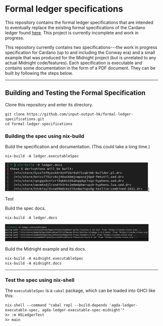 # Formal ledger specifications

This repository contains the formal ledger specifications that are intended to eventually replace the existing formal specifications of the Cardano ledger found [here](https://github.com/input-output-hk/cardano-ledger). This project is currently incomplete and work in progress.

This repository currently contains two specifications---the work in progress specification for Cardano (up to and including the Conway era) and a small example that was produced for the Midnight project (but is unrelated to any actual Midnight code/features). Each specification is executable and contains some documentation in the form of a PDF document. They can be built by following the steps below.

--------------------

## Building and Testing the Formal Specification

Clone this repository and enter its directory.

```
git clone https://github.com/input-output-hk/formal-ledger-specifications.git
cd formal-ledger-specifications
```


### Building the spec using nix-build

Build the specification and documentation. (This could take a long time.)

```
nix-build -A ledger.executableSpec
```

![screenshot 1](.img/thumbs/nix-build-ledger-executableSpec-thumb.png)] 

Test

<!-- (.img/nix-build-ledger-executableSpec.png) -->


Build the spec docs.

```
nix-build -A ledger.docs
```
[![screenshot 2](.img/thumbs/nix-build-ledger-docs-thumb.png)](.img/nix-build-ledger.png)

Build the Midnight example and its docs.

```
nix-build -A midnight.executableSpec
nix-build -A midnight.docs
```

----------------------------------

### Test the spec using nix-shell


The `executableSpec` is a `cabal` package, which can be loaded into GHCI like this:

```
nix-shell --command "cabal repl --build-depends 'agda-ledger-executable-spec, agda-ledger-executable-spec-midnight'"
λ> :m HSLedgerTest
λ> main
```
